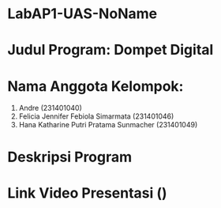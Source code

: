 # LabAP1-UAS-NoName

# Judul Program: Dompet Digital

# Nama Anggota Kelompok:
1. Andre (231401040)
2. Felicia Jennifer Febiola Simarmata (231401046)
3. Hana Katharine Putri Pratama Sunmacher (231401049)

# Deskripsi Program

# Link Video Presentasi ()
